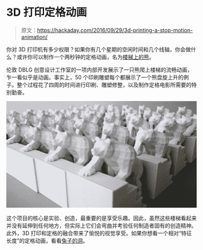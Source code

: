 # 3D 打印定格动画

> 原文：<https://hackaday.com/2016/09/29/3d-printing-a-stop-motion-animation/>

你对 3D 打印机有多少权限？如果你有几个星期的空闲时间和几个线轴，你会做什么？或许你可以制作一个两秒钟的定格动画，名为[楼梯上的熊](http://www.thisiscolossal.com/2014/04/bears-on-stairs-dblg/)。

伦敦 DBLG 创意设计工作室的一项内部开发展示了一只熊爬上楼梯的流畅动画，乍一看似乎是动画。事实上，50 个印刷雕塑每个都展示了一个熊盘旋上升的例子。整个过程花了四周的时间进行印刷、雕塑修整，以及制作定格电影所需要的特别勤奋。

[![We Are Bears And We Are Legion](img/cf680951259915c08b80624056e89291.png)](https://hackaday.com/wp-content/uploads/2016/09/we-are-bears-and-we-are-legion.jpg)

这个项目的核心是实验、创造，最重要的是享受乐趣。因此，虽然这些楼梯看起来并没有延伸到任何地方，但实际上它们会弯曲并考验任何制造者固有的创造精神。此外，3D 打印和定格的融合带来了愉悦的视觉享受。如果你想看一个相对“特征长度”的定格动画，看看[兔子的洞](http://hackaday.com/2013/11/09/the-rabbits-hole-creative-reuse-and-stop-motion-animation/)。